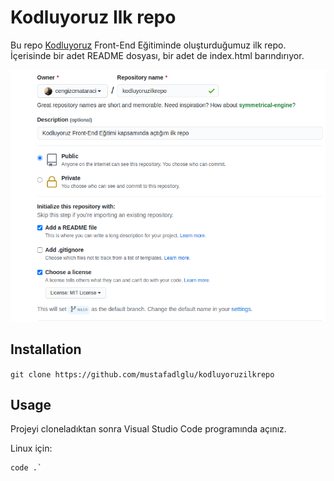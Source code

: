 # Kodluyoruz Ilk repo

Bu repo [Kodluyoruz](https://kodluyoruz.org) Front-End Eğitiminde oluşturduğumuz ilk repo. İçerisinde bir adet README dosyası, bir adet de index.html barındırıyor.

![](github.png)

## Installation

`git clone https://github.com/mustafadlglu/kodluyoruzilkrepo`

## Usage

Projeyi cloneladıktan sonra Visual Studio Code programında açınız.

Linux için:

```cd kodluyoruzilkrepo
code .`